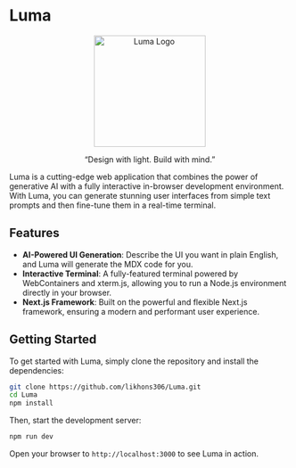 # Luma

<p align="center">
  <img src="https://upload.wikimedia.org/wikipedia/commons/0/05/Logo_Luma.svg" alt="Luma Logo" width="200">
</p>

<p align="center">
  “Design with light. Build with mind.”
</p>

Luma is a cutting-edge web application that combines the power of generative AI with a fully interactive in-browser development environment. With Luma, you can generate stunning user interfaces from simple text prompts and then fine-tune them in a real-time terminal.

## Features

*   **AI-Powered UI Generation**: Describe the UI you want in plain English, and Luma will generate the MDX code for you.
*   **Interactive Terminal**: A fully-featured terminal powered by WebContainers and xterm.js, allowing you to run a Node.js environment directly in your browser.
*   **Next.js Framework**: Built on the powerful and flexible Next.js framework, ensuring a modern and performant user experience.

## Getting Started

To get started with Luma, simply clone the repository and install the dependencies:

```bash
git clone https://github.com/likhons306/Luma.git
cd Luma
npm install
```

Then, start the development server:

```bash
npm run dev
```

Open your browser to `http://localhost:3000` to see Luma in action.
